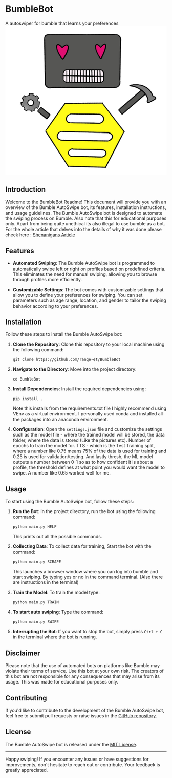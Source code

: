 # BumbleBot
A autoswiper for bumble that learns your preferences
![Bumble Bot Logo](/BumbleBotImage.png?raw=true)

## Introduction

Welcome to the BumbleBot Readme! This document will provide you with an overview of the Bumble AutoSwipe bot, its features, installation instructions, and usage guidelines. The Bumble AutoSwipe bot is designed to automate the swiping process on Bumble. Also note that this for educational purposes only. Apart from being quite unethical its also illegal to use bumble as a bot. For the whole article that delves into the details of why it was done please check here : [Shenanigans Article](https://www.shenanigans.blog/shenan/?shenan=bumblebot)

## Features

- **Automated Swiping**: The Bumble AutoSwipe bot is programmed to automatically swipe left or right on profiles based on predefined criteria. This eliminates the need for manual swiping, allowing you to browse through profiles more efficiently.

- **Customizable Settings**: The bot comes with customizable settings that allow you to define your preferences for swiping. You can set parameters such as age range, location, and gender to tailor the swiping behavior according to your preferences.

## Installation

Follow these steps to install the Bumble AutoSwipe bot:

1. **Clone the Repository**: Clone this repository to your local machine using the following command:

   ```
   git clone https://github.com/range-et/BumbleBot
   ```

2. **Navigate to the Directory**: Move into the project directory:

   ```
   cd BumbleBot
   ```

3. **Install Dependencies**: Install the required dependencies using:

   ```
   pip install .
   ```
   Note this installs from the requirements.txt file I highly recommend using VEnv as a virtual environment. I personally used conda and installed all the packages into an anaconda environment.

4. **Configuration**: Open the `settings.json` file and customize the settings such as the model file - where the trained model will be stored, the data folder, where the data is stored (Like the pictures etc). Number of epochs to train the model for. TTS - which is the Test Training split, where a number like 0.75 means 75% of the data is used for training and 0.25 is used for validation/testing. And lastly thresh, the ML model outputs a number between 0-1 so as to how confident it is about a profile, the threshold defines at what point you would want the model to swipe. A number like 0.65 worked well for me.


## Usage

To start using the Bumble AutoSwipe bot, follow these steps:

1. **Run the Bot**: In the project directory, run the bot using the following command:

   ```
   python main.py HELP
   ```
   This prints out all the possible commands.

1. **Collecting Data**: To collect data for training, Start the bot with the command:
    ```
    python main.py SCRAPE
    ```
    This launches a browser window where you can log into bumble and start swiping. By typing yes or no in the command terminal. (Also there are instructions in the terminal)

1. **Train the Model**: To train the model type:
    ```
    python main.py TRAIN
    ```

1. **To start auto swiping**: Type the command:
    ```
    python main.py SWIPE
    ```

1. **Interrupting the Bot**: If you want to stop the bot, simply press `Ctrl + C` in the terminal where the bot is running.

## Disclaimer

Please note that the use of automated bots on platforms like Bumble may violate their terms of service. Use this bot at your own risk. The creators of this bot are not responsible for any consequences that may arise from its usage. This was made for educational purposes only. 

## Contributing

If you'd like to contribute to the development of the Bumble AutoSwipe bot, feel free to submit pull requests or raise issues in the [GitHub repository](https://github.com/range-et/BumbleBot).

## License

The Bumble AutoSwipe bot is released under the [MIT License](LICENSE).

---

Happy swiping! If you encounter any issues or have suggestions for improvements, don't hesitate to reach out or contribute. Your feedback is greatly appreciated.